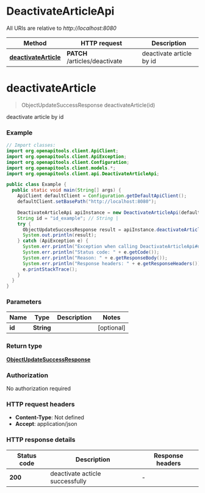 # DeactivateArticleApi

All URIs are relative to *http://localhost:8080*

Method | HTTP request | Description
------------- | ------------- | -------------
[**deactivateArticle**](DeactivateArticleApi.md#deactivateArticle) | **PATCH** /articles/deactivate | deactivate article by id


<a name="deactivateArticle"></a>
# **deactivateArticle**
> ObjectUpdateSuccessResponse deactivateArticle(id)

deactivate article by id

### Example
```java
// Import classes:
import org.openapitools.client.ApiClient;
import org.openapitools.client.ApiException;
import org.openapitools.client.Configuration;
import org.openapitools.client.models.*;
import org.openapitools.client.api.DeactivateArticleApi;

public class Example {
  public static void main(String[] args) {
    ApiClient defaultClient = Configuration.getDefaultApiClient();
    defaultClient.setBasePath("http://localhost:8080");

    DeactivateArticleApi apiInstance = new DeactivateArticleApi(defaultClient);
    String id = "id_example"; // String | 
    try {
      ObjectUpdateSuccessResponse result = apiInstance.deactivateArticle(id);
      System.out.println(result);
    } catch (ApiException e) {
      System.err.println("Exception when calling DeactivateArticleApi#deactivateArticle");
      System.err.println("Status code: " + e.getCode());
      System.err.println("Reason: " + e.getResponseBody());
      System.err.println("Response headers: " + e.getResponseHeaders());
      e.printStackTrace();
    }
  }
}
```

### Parameters

Name | Type | Description  | Notes
------------- | ------------- | ------------- | -------------
 **id** | **String**|  | [optional]

### Return type

[**ObjectUpdateSuccessResponse**](ObjectUpdateSuccessResponse.md)

### Authorization

No authorization required

### HTTP request headers

 - **Content-Type**: Not defined
 - **Accept**: application/json

### HTTP response details
| Status code | Description | Response headers |
|-------------|-------------|------------------|
**200** | deactivate acticle successfully |  -  |

